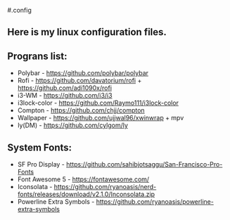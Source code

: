 #.config

## Here is my linux configuration files.

## Prograns list:

* Polybar       - https://github.com/polybar/polybar
* Rofi          - https://github.com/davatorium/rofi + https://github.com/adi1090x/rofi
* i3-WM         - https://github.com/i3/i3
* i3lock-color  - https://github.com/Raymo111/i3lock-color
* Compton       - https://github.com/chjj/compton
* Wallpaper     - https://github.com/ujjwal96/xwinwrap + mpv
* ly(DM)        - https://github.com/cylgom/ly

## System Fonts:

* SF Pro Display            - https://github.com/sahibjotsaggu/San-Francisco-Pro-Fonts
* Font Awesome 5            - https://fontawesome.com/
* Iconsolata                - https://github.com/ryanoasis/nerd-fonts/releases/download/v2.1.0/Inconsolata.zip
* Powerline Extra Symbols   - https://github.com/ryanoasis/powerline-extra-symbols